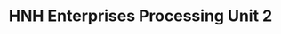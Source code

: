 ---
title: "HNH Enterprises Processing Unit 2"
url: /karachi/hnh-enterprises-processing-unit-2/
shop: shop
---